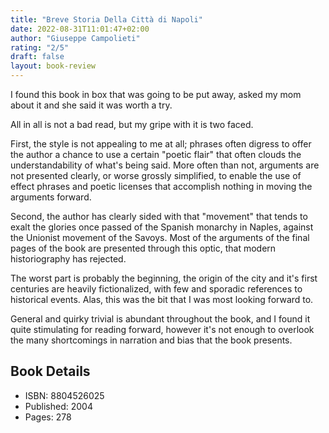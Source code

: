 ```yaml
---
title: "Breve Storia Della Città di Napoli"
date: 2022-08-31T11:01:47+02:00
author: "Giuseppe Campolieti"
rating: "2/5"
draft: false
layout: book-review
---
```


I found this book in box that was going to be put away, asked my mom about it
and she said it was worth a try.

All in all is not a bad read, but my gripe with it is two faced.

First, the style is not appealing to me at all; phrases often digress to offer
the author a chance to use a certain "poetic flair" that often clouds the
understandability of what's being said.
More often than not, arguments are not presented clearly, or worse grossly
simplified, to enable the use of effect phrases and poetic licenses that
accomplish nothing in moving the arguments forward.

Second, the author has clearly sided with that "movement" that tends to
exalt the glories once passed of the Spanish monarchy in Naples, against the
Unionist movement of the Savoys.
Most of the arguments of the final pages of the book are presented through this
optic, that modern historiography has rejected.

The worst part is probably the beginning, the origin of the city and it's first
centuries are heavily fictionalized, with few and sporadic references to
historical events. Alas, this was the bit that I was most looking forward
to. 

General and quirky trivial is abundant throughout the book, and I found it quite
stimulating for reading forward, however it's not enough to overlook the many
shortcomings in narration and bias that the book presents.

## Book Details

- ISBN: 8804526025
- Published: 2004
- Pages: 278
